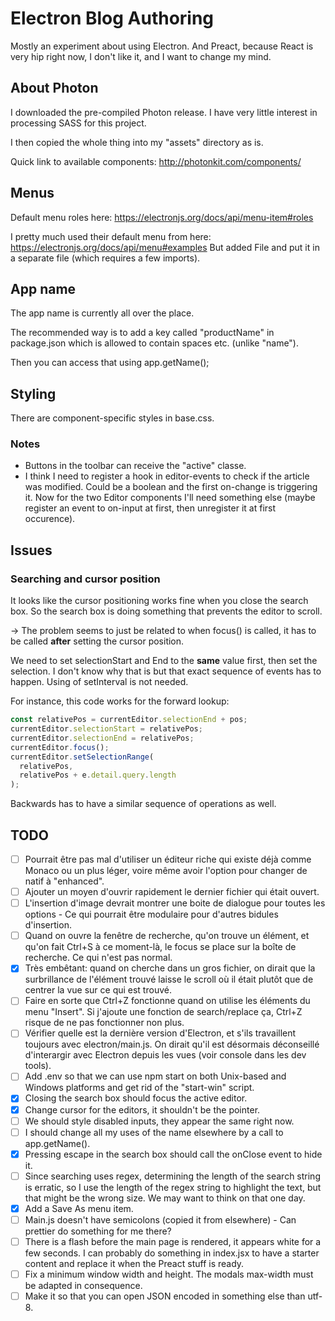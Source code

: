 # Electron Blog Authoring
Mostly an experiment about using Electron. And Preact, because React is very hip right now, I don't like it, and I want to change my mind.

## About Photon
I downloaded the pre-compiled Photon release. I have very little interest in processing SASS for this project.

I then copied the whole thing into my "assets" directory as is.

Quick link to available components: http://photonkit.com/components/

## Menus
Default menu roles here: https://electronjs.org/docs/api/menu-item#roles

I pretty much used their default menu from here: https://electronjs.org/docs/api/menu#examples
But added File and put it in a separate file (which requires a few imports).

## App name
The app name is currently all over the place.

The recommended way is to add a key called "productName" in package.json which is allowed to contain spaces etc. (unlike "name").

Then you can access that using app.getName();

## Styling
There are component-specific styles in base.css.

### Notes
* Buttons in the toolbar can receive the "active" classe.
* I think I need to register a hook in editor-events to check if the article was modified. Could be a boolean and the first on-change is triggering it. Now for the two Editor components I'll need something else (maybe register an event to on-input at first, then unregister it at first occurence).

## Issues

### Searching and cursor position
It looks like the cursor positioning works fine when you close the search box. So the search box is doing something that prevents the editor to scroll.

-> The problem seems to just be related to when focus() is called, it has to be called **after** setting the cursor position.

We need to set selectionStart and End to the **same** value first, then set the selection. I don't know why that is but that exact sequence of events has to happen. Using of setInterval is not needed.

For instance, this code works for the forward lookup:
```js
const relativePos = currentEditor.selectionEnd + pos;
currentEditor.selectionStart = relativePos;
currentEditor.selectionEnd = relativePos;
currentEditor.focus();
currentEditor.setSelectionRange(
  relativePos, 
  relativePos + e.detail.query.length
);
```

Backwards has to have a similar sequence of operations as well.

## TODO
- [ ] Pourrait être pas mal d'utiliser un éditeur riche qui existe déjà comme Monaco ou un plus léger, voire même avoir l'option pour changer de natif à "enhanced".
- [ ] Ajouter un moyen d'ouvrir rapidement le dernier fichier qui était ouvert.
- [ ] L'insertion d'image devrait montrer une boite de dialogue pour toutes les options - Ce qui pourrait être modulaire pour d'autres bidules d'insertion.
- [ ] Quand on ouvre la fenêtre de recherche, qu'on trouve un élément, et qu'on fait Ctrl+S à ce moment-là, le focus se place sur la boîte de recherche. Ce qui n'est pas normal.
- [x] Très embêtant: quand on cherche dans un gros fichier, on dirait que la surbrillance de l'élément trouvé laisse le scroll où il était plutôt que de centrer la vue sur ce qui est trouvé.
- [ ] Faire en sorte que Ctrl+Z fonctionne quand on utilise les éléments du menu "Insert". Si j'ajoute une fonction de search/replace ça, Ctrl+Z risque de ne pas fonctionner non plus.
- [ ] Vérifier quelle est la dernière version d'Electron, et s'ils travaillent toujours avec electron/main.js. On dirait qu'il est désormais déconseillé d'interargir avec Electron depuis les vues (voir console dans les dev tools).
- [ ] Add .env so that we can use npm start on both Unix-based and Windows platforms and get rid of the "start-win" script.
- [x] Closing the search box should focus the active editor.
- [x] Change cursor for the editors, it shouldn't be the pointer.
- [ ] We should style disabled inputs, they appear the same right now.
- [ ] I should change all my uses of the name elsewhere by a call to app.getName().
- [x] Pressing escape in the search box should call the onClose event to hide it.
- [ ] Since searching uses regex, determining the length of the search string is erratic, so I use the length of the regex string to highlight the text, but that might be the wrong size. We may want to think on that one day.
- [x] Add a Save As menu item.
- [ ] Main.js doesn't have semicolons (copied it from elsewhere) - Can prettier do something for me there?
- [ ] There is a flash before the main page is rendered, it appears white for a few seconds. I can probably do something in index.jsx to have a starter content and replace it when the Preact stuff is ready.
- [ ] Fix a minimum window width and height. The modals max-width must be adapted in consequence.
- [ ] Make it so that you can open JSON encoded in something else than utf-8.